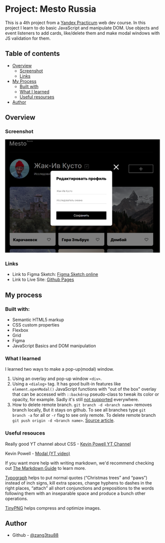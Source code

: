 # Project: Mesto Russia

This is a 4th project from a [Yandex Practicum](https://practicum.yandex.ru/) web dev course. In this project I learn to do basic JavaScript and manipulate DOM. Use objects and event listeners to add cards, like/delete them and make modal windows with JS validation for them.

## Table of contents

- [Overview](#overview)
  - [Screenshot](#screenshot)
  - [Links](#links)
- [My Process](#my-process)
  - [Built with](#built-with)
  - [What I learned](#what-i-learned)
  - [Useful resourses](#useful-resouces)
- [Author](#author)

## Overview

### Screenshot

![](./src/images/mesto_screenshot.png)

### Links

- Link to Figma Sketch: [Figma Sketch online](https://www.figma.com/file/2cn9N9jSkmxD84oJik7xL7/JavaScript.-Sprint-4?node-id=0%3A1)
- Link to Live Site: [Github Pages](https://zang3tsu88.github.io/mesto/)

## My process

### Built with:

- Semantic HTML5 markup
- CSS custom properties
- Flexbox
- Grid
- Figma
- JavaScript Basics and DOM manipulation

### What I learned

I learned two ways to make a pop-up(modal) window.

1. Using an overlay and pop-up window `<div>`.
2. Using a `<dialog>` tag. It has good built-in features like `element.openModal()` JavaScript functions with "out of the box" overlay that can be accessed with `::backdrop` pseudo-class to tweak its color or opacity, for example. Sadly it's still [not supported](https://caniuse.com/?search=dialog "CanIUse.com") everywhere.
3. How to delete remote branch. `git branch -d <branch name>` removes branch locally, But it stays on github. To see all branches type `git branch -a` for all or `-r` flag to see only remote. To delete remote branch `git push origin -d <branch name>`. [Source article](https://www.freecodecamp.org/news/git-delete-remote-branch).

### Useful resouces

Really good YT channel about CSS - [Kevin Powell YT Channel](https://www.youtube.com/@KevinPowell "Youtube Channel")

Kevin Powell - [Modal (YT video)](https://youtu.be/TAB_v6yBXIE)

If you want more help with writing markdown, we'd recommend checking out [The Markdown Guide](https://www.markdownguide.org/) to learn more.

[Typograph](https://www.artlebedev.ru/typograf/) helps to put normal quotes (“Christmas trees” and “paws”) instead of inch signs, kill extra spaces, change hyphens to dashes in the right places, “attach” all short conjunctions and prepositions to the words following them with an inseparable space and produce a bunch other operations.

[TinyPNG](https://tinypng.com/) helps compress and optimize images.

## Author

- Github - [@zang3tsu88](https://github.com/zang3tsu88)

